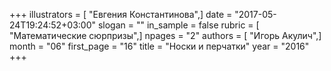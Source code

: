 +++
illustrators = [ "Евгения Константинова",]
date = "2017-05-24T19:24:52+03:00"
slogan = ""
in_sample = false
rubric = [ "Математические сюрпризы",]
npages = "2"
authors = [ "Игорь Акулич",]
month = "06"
first_page = "16"
title = "Носки и перчатки"
year = "2016"
+++
